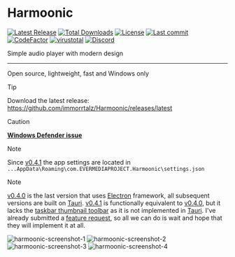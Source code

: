 # Harmoonic

[![Latest Release](https://img.shields.io/github/v/release/immorrtalz/Harmoonic?label=latest%20release&color=limegreen)](https://github.com/immorrtalz/Harmoonic/releases/latest)
[![Total Downloads](https://img.shields.io/github/downloads/immorrtalz/Harmoonic/total?label=total%20downloads&color=blue)](https://github.com/immorrtalz/Harmoonic/releases)
[![License](https://img.shields.io/badge/license-GPL%20v3-yellow?color=goldenrod)](https://github.com/immorrtalz/Harmoonic/blob/main/LICENSE)
[![Last commit](https://img.shields.io/github/last-commit/immorrtalz/Harmoonic?color=orange)]()
[![CodeFactor](https://www.codefactor.io/repository/github/immorrtalz/harmoonic/badge)](https://www.codefactor.io/repository/github/immorrtalz/harmoonic)
[![virustotal](https://github.com/immorrtalz/Harmoonic/actions/workflows/virustotal.yml/badge.svg)](https://github.com/immorrtalz/Harmoonic/actions/workflows/virustotal.yml)
[![Discord](https://img.shields.io/discord/600372807062519848?label=developer's%20discord&color=slateblue)](https://discord.gg/GbzYVdF)

Simple audio player with modern design

---

Open source, lightweight, fast and Windows only

> [!TIP]
> Download the latest release: https://github.com/immorrtalz/Harmoonic/releases/latest

> [!CAUTION]
> **[Windows Defender issue](https://github.com/immorrtalz/Harmoonic/issues/9)**

> [!NOTE]
> Since [v0.4.1](https://github.com/immorrtalz/Harmoonic/releases/tag/0.4.1) the app settings are located in `...AppData\Roaming\com.EVERMEDIAPROJECT.Harmoonic\settings.json`

> [!NOTE]
> [v0.4.0](https://github.com/immorrtalz/Harmoonic/releases/tag/0.4.0) is the last version that uses [Electron](https://github.com/electron) framework, all subsequent versions are built on [Tauri](https://github.com/tauri-apps/tauri).
> [v0.4.1](https://github.com/immorrtalz/Harmoonic/releases/tag/0.4.1) is functionally equivalent to [v0.4.0](https://github.com/immorrtalz/Harmoonic/releases/tag/0.4.0), but it lacks the [taskbar thumbnail toolbar](https://learn.microsoft.com/en-us/windows/win32/shell/taskbar-extensions#thumbnail-toolbars) as it is not implemented in [Tauri](https://github.com/tauri-apps/tauri).
> I've already submitted a [feature request](https://github.com/tauri-apps/tauri/issues/10141), so all we can do is wait and hope that they will implement it at all.

![harmoonic-screenshot-1](https://github.com/user-attachments/assets/2d6049d7-6696-435a-918f-2a77d97bb7cf)
![harmoonic-screenshot-2](https://github.com/user-attachments/assets/96534686-1784-4084-9df4-5bb25648470f)
![harmoonic-screenshot-3](https://github.com/user-attachments/assets/9960e4b3-221c-42e5-9960-4fbddadac3b6)
![harmoonic-screenshot-4](https://github.com/user-attachments/assets/1fd7ede7-cd35-4dd6-8624-d2f776aef45c)

